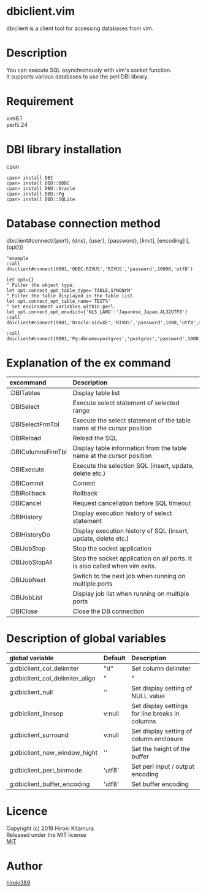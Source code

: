 dbiclient.vim
====

dbiclient is a client tool for accessing databases from vim.

# Description
You can execute SQL asynchronously with vim's socket function.  
It supports various databases to use the perl DBI library.

# Requirement
vim8.1  
perl5.24

# DBI library installation
cpan
```shell
cpan> install DBI
cpan> install DBD::ODBC
cpan> install DBD::Oracle
cpan> install DBD::Pg
cpan> install DBD::SQLite
```

# Database connection method
dbiclient#connect({port}, {dns}, {user}, {password}, [limit], [encoding] [, {opt}])
```vim
"example
:call dbiclient#connect(9001,'ODBC:RIVUS','RIVUS','password',10000,'utf8')

let opt={}  
" Filter the object type.
let opt.connect_opt_table_type='TABLE,SYNONYM'
" Filter the table displayed in the table list.
let opt.connect_opt_table_name='TEST%'
" Set environment variables within perl.
let opt.connect_opt_envdict={'NLS_LANG':'Japanese_Japan.AL32UTF8'}
:call dbiclient#connect(9001,'Oracle:sid=XE','RIVUS','password',1000,'utf8',opt)

:call dbiclient#connect(9001,'Pg:dbname=postgres','postgres','password',1000,'utf8')
```

# Explanation of the ex command
|excommand              | Description                                                            |
|:----------------------|:-----------------------------------------------------------------------|
|:DBITables             | Display table list                                                     |
|:DBISelect             | Execute select statement of selected range                             |
|:DBISelectFrmTbl       | Execute the select statement of the table name at the cursor position  |
|:DBIReload             | Reload the SQL                                                         |
|:DBIColumnsFrmTbl      | Display table information from the table name at the cursor position   |
|:DBIExecute            | Execute the selection SQL (insert, update, delete etc.)                |
|:DBICommit             | Commit                                                                 |
|:DBIRollback           | Rollback                                                               |
|:DBICancel             | Request cancellation before SQL timeout                                |
|:DBIHistory            | Display execution history of select statement                          |
|:DBIHistoryDo          | Display execution history of SQL (insert, update, delete etc.)         |
|:DBIJobStop            | Stop the socket application                                            |
|:DBIJobStopAll         | Stop the socket application on all ports. It is also called when vim exits.  |
|:DBIJobNext            | Switch to the next job when running on multiple ports                  |
|:DBIJobList            | Display job list when running on multiple ports                        |
|:DBIClose              | Close the DB connection                                                |

# Description of global variables
|global variable              | Default   | Description                                                |
|:----------------------------|:----------|:-----------------------------------------------------------|
|g:dbiclient_col_delimiter    | "\t"      | Set column delimiter                                       |
|g:dbiclient_col_delimiter_align    | "|"      | Set column delimiter                                       |
|g:dbiclient_null             | ''        | Set display setting of NULL value                          |
|g:dbiclient_linesep          | v:null    | Set display settings for line breaks in columns            |
|g:dbiclient_surround         | v:null    | Set display setting of column enclosure                    |
|g:dbiclient_new_window_hight | ''        | Set the height of the buffer                               |
|g:dbiclient_perl_binmode     | 'utf8'    | Set perl input / output encoding                           |
|g:dbiclient_buffer_encoding  | 'utf8'    | Set buffer encoding                                        |

# Licence
Copyright (c) 2019 Hiroki Kitamura  
Released under the MIT license  
[MIT](https://opensource.org/licenses/mit-license.php)

# Author
[hiroki389](https://github.com/hiroki389)
